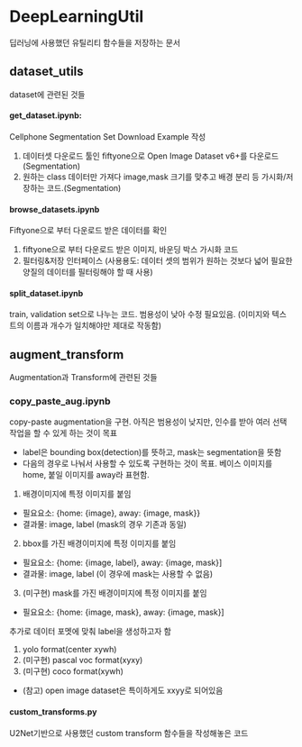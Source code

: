 # DeepLearningUtil
딥러닝에 사용했던 유틸리티 함수들을 저장하는 문서

## dataset_utils
dataset에 관련된 것들

#### get_dataset.ipynb:
Cellphone Segmentation Set Download Example 작성
1. 데이터셋 다운로드 툴인 fiftyone으로 Open Image Dataset v6+를 다운로드(Segmentation)
2. 원하는 class 데이터만 가져다 image,mask 크기를 맞추고 배경 분리 등 가시화/저장하는 코드.(Segmentation)

#### browse_datasets.ipynb
Fiftyone으로 부터 다운로드 받은 데이터를 확인
1. fiftyone으로 부터 다운로드 받은 이미지, 바운딩 박스 가시화 코드
2. 필터링&저장 인터페이스 (사용용도: 데이터 셋의 범위가 원하는 것보다 넓어 필요한 양질의 데이터를 필터링해야 할 때 사용)

#### split_dataset.ipynb
train, validation set으로 나누는 코드. 범용성이 낮아 수정 필요있음. (이미지와 텍스트의 이름과 개수가 일치해야만 제대로 작동함)



## augment_transform
Augmentation과 Transform에 관련된 것들

### copy_paste_aug.ipynb
copy-paste augmentation을 구현. 아직은 범용성이 낮지만, 인수를 받아 여러 선택작업을 할 수 있게 하는 것이 목표

* label은 bounding box(detection)를 뜻하고, mask는 segmentation을 뜻함
* 다음의 경우로 나눠서 사용할 수 있도록 구현하는 것이 목표. 베이스 이미지를 home, 붙일 이미지를 away라 표현함.

1. 배경이미지에 특정 이미지를 붙임
* 필요요소: {home: {image}, away: {image, mask}}
* 결과물: image, label (mask의 경우 기존과 동일)
2. bbox를 가진 배경이미지에 특정 이미지를 붙임
* 필요요소: {home: {image, label}, away: {image, mask}]
* 결과물: image, label (이 경우에 mask는 사용할 수 없음)
3. (미구현) mask를 가진 배경이미지에 특정 이미지를 붙임
* 필요요소: {home: {image, mask}, away: {image, mask}]

추가로 데이터 포멧에 맞춰 label을 생성하고자 함
1. yolo format(center xywh)
2. (미구현) pascal voc format(xyxy)
3. (미구현) coco format(xywh)
* (참고) open image dataset은 특이하게도 xxyy로 되어있음

#### custom_transforms.py
U2Net기반으로 사용했던 custom transform 함수들을 작성해놓은 코드